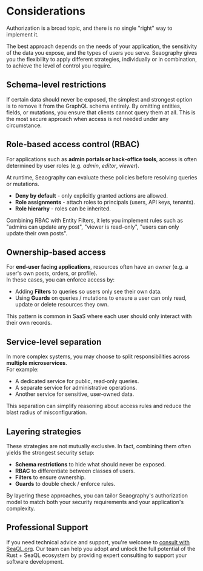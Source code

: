 # Considerations

Authorization is a broad topic, and there is no single "right" way to implement it.

The best approach depends on the needs of your application, the sensitivity of the data you expose, and the types of users you serve.
Seaography gives you the flexibility to apply different strategies, individually or in combination, to achieve the level of control you require.

## Schema‑level restrictions
If certain data should never be exposed, the simplest and strongest option is to remove it from the GraphQL schema entirely.
By omitting entities, fields, or mutations, you ensure that clients cannot query them at all.
This is the most secure approach when access is not needed under any circumstance.

## Role‑based access control (RBAC)
For applications such as **admin portals or back‑office tools**, access is often determined by user roles (e.g. *admin*, *editor*, *viewer*).  

At runtime, Seaography can evaluate these policies before resolving queries or mutations.

- **Deny by default** - only explicitly granted actions are allowed.  
- **Role assignments** - attach roles to principals (users, API keys, tenants).  
- **Role hierarhy** - roles can be inherited.

Combining RBAC with Entity Filters, it lets you implement rules such as "admins can update any post", "viewer is read-only", "users can only update their own posts".

## Ownership‑based access
For **end‑user facing applications**, resources often have an *owner* (e.g. a user's own posts, orders, or profile).  
In these cases, you can enforce access by:
- Adding **Filters** to queries so users only see their own data.
- Using **Guards** on queries / mutations to ensure a user can only read, update or delete resources they own.

This pattern is common in SaaS where each user should only interact with their own records.

## Service‑level separation
In more complex systems, you may choose to split responsibilities across **multiple microservices**.  
For example:
- A dedicated service for public, read‑only queries.  
- A separate service for administrative operations.  
- Another service for sensitive, user‑owned data.  

This separation can simplify reasoning about access rules and reduce the blast radius of misconfiguration.

## Layering strategies
These strategies are not mutually exclusive. In fact, combining them often yields the strongest security setup:
- **Schema restrictions** to hide what should never be exposed.  
- **RBAC** to differentiate between classes of users.  
- **Filters** to ensure ownership.
- **Guards** to double check / enforce rules.

By layering these approaches, you can tailor Seaography's authorization model to match both your security requirements and your application's complexity.

## Professional Support

If you need technical advice and support, you're welcome to [consult with SeaQL.org](mailto:hello@sea-ql.org). Our team can help you adopt and unlock the full potential of the Rust + SeaQL ecosystem by providing expert consulting to support your software development.

